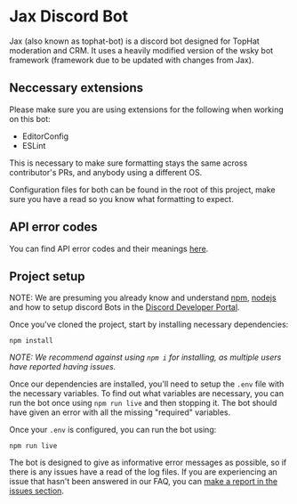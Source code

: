 # Jax Discord Bot
Jax (also known as tophat-bot) is a discord bot designed for TopHat moderation and CRM. It uses a heavily modified version of the wsky bot framework (framework due to be updated with changes from Jax).

## Neccessary extensions
Please make sure you are using extensions for the following when working on this bot:
- EditorConfig
- ESLint

This is necessary to make sure formatting stays the same across contributor's PRs, and anybody using a different OS.

Configuration files for both can be found in the root of this project, make sure you have a read so you know what formatting to expect.

## API error codes
You can find API error codes and their meanings [here](/https/errorCodes.md).

## Project setup
NOTE: We are presuming you already know and understand [npm](https://www.npmjs.com/), [nodejs](https://nodejs.org/en/) and how to setup discord Bots in the [Discord Developer Portal](https://discord.com/developers/applications).

Once you've cloned the project, start by installing necessary dependencies:
```
npm install
```
*NOTE: We recommend against using `npm i` for installing, as multiple users have reported having issues.*

Once our dependencies are installed, you'll need to setup the `.env` file with the necessary variables.
To find out what variables are necessary, you can run the bot once using `npm run live` and then stopping it.
The bot should have given an error with all the missing "required" variables.

Once your `.env` is configured, you can run the bot using:
```
npm run live
```

The bot is designed to give as informative error messages as possible, so if there is any issues have a read of the log files.
If you are experiencing an issue that hasn't been answered in our FAQ, you can [make a report in the issues section](https://github.com/WhiskeeDev/tophat-bot/issues).
